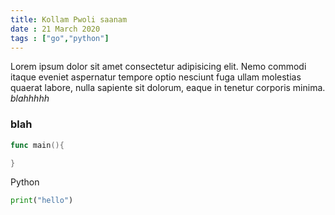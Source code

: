 ```yaml
---
title: Kollam Pwoli saanam 
date : 21 March 2020
tags : ["go","python"] 
---
```

Lorem ipsum dolor sit amet consectetur adipisicing elit. Nemo commodi itaque eveniet aspernatur tempore optio nesciunt fuga ullam molestias quaerat labore, nulla sapiente sit dolorum, eaque in tenetur corporis minima.
<i>blahhhhh</i>
<h3>blah</h3>
<code></code>

```go
func main(){

}
```
Python
```python
print("hello")
```
